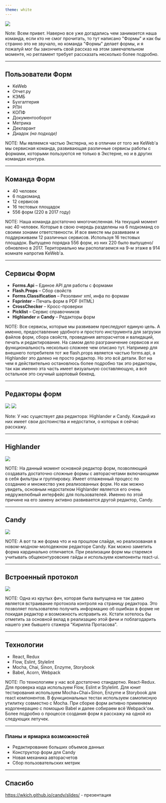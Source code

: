 ```yaml
---
theme: white
---
```


<img src="forms-logo.png" />

Note: Всем привет. Наверно все уже догадались чем занимается наша команда, если кто не смог прочитать, то тут написано "Формы" и как бы странно это не звучало, но команда "Формы" делает формы, и я пожалуй мог бы закончить свой рассказ на этом замечательном моменте, но регламент требует рассказать несколько более подробно.

---

## Пользователи Форм

- KeWeb
- Отчет.ру
- КЭМБ
- Бухгалтерия
- РПН
- КОПФ
- Документооборот
- Метрика
- Декларант
- Диадок *(на подходе)*<!-- .element: style="color: #808080; font-size: 70%;" -->

NOTE: Мы являемся частью Экстерна, но в отличии от того же KeWeb'а мы сервисная команда, развивающая различные сервисы работы с формами, которыми пользуются не только в Экстерне, но и в других командах контура.

---

## Команда Форм

- 40 человек<!-- .element: class="fragment" data-fragment-index="1" -->
- 6 подкоманд<!-- .element: class="fragment" data-fragment-index="2" -->
- 12 сервисов<!-- .element: class="fragment" data-fragment-index="3" -->
- 16 тестовых площадок<!-- .element: class="fragment" data-fragment-index="4" -->
- 556 форм (220 в 2017 году)<!-- .element: class="fragment" data-fragment-index="5" -->

NOTE: Наша команда достаточно многочисленная. На текущий момент нас 40 человек. Которые в свою очередь разделены на 6 подкоманд со своими зонами ответствености. И все вместе мы развиваем и поддерживаем 12 различных сервисов. Используя 16 тестовых площадок. Выпущено порядка 556 форм, из них 220 было выпущено/обновлено в 2017. Териториально мы располагаемся на 9-м этаже в 914 комнате напротив KeWeb'а.

---

## Сервисы Форм

- **Forms.Api** – Единое API для работы с формами
- **Flash.Props** – Сбор свойств
- **Forms.Classification** – Резолвинг xml, инфа по формам
- **Fsprinter** – Печать форм в PDF (HTML)
- **CrossChecker** – Кросс-проверки
- **Picklist** – Сервис справочников
- **Highlander** и **Candy** – Редакторы форм

NOTE: Все сервисы, которые мы развиваем преследуют единую цель. А именно, предоставление удобного и простого инструмента для загрузки файлов форм, сбора свойств, проведения авторасчетов и валидаций, печать и редактирование. На самом дело разграничение сервисов и их функциональность несколько сложнее чем описано тут. Например для внешнего потребителя тот же flash.props является частью forms.api, а Highlander это далеко не просто редактор. Но это всё детали. Вот на чем я действительно остановлюсь более подробно так это редакторы, так как именно эта часть имеет визуальную составляющую, а всё остальное это скучный шарповый бекенд.

---

## Редакторы форм

<img src="highlander.png"/>

<!-- .element: class="fragment fade-right" data-fragment-index="1" style="width: 60%; float: left;" -->

<img src="candy.png" />

<!-- .element: class="fragment fade-left" data-fragment-index="2" style="width: 40%; float: left;" -->

Note: У нас существует два редактора: Highlander и Candy. Каждый из них имеет свои достоинства и недостатки, о которых я сейчас расскажу.

---

## Highlander

<img src="hlknpok.png" />

NOTE: На данный момент основной редактор форм, позволяющий создавать достаточно сложные формы с авторасчетами включающими в себя фильтры и группировку. Имеет отлаженный процесс по созданию и множество уже реализованных форм. Но как можно увидеть, основным недостатком Highlander является его очень недружелюбный интерфейс для пользователей. Именно по этой причине на его замену активно развивается другой редактор, Candy.

---

## Candy

<img src="cfknpok.png" />

NOTE: А вот та же форма что и на прошлом слайде, но реализованая в новом-модном-молодежном редакторе Candy. Как можно заметить форма кардинально отличается. При реализации форм мы старемся учитывать общеконтуровские гайды и используем компоненты react-ui.

---

## Встроенный протокол

<img src="cflog.png" />

NOTE: Одна из крутых фич, которая была выпущена не так давно является встраивание протокола контроля на страницу редактора. Это позволяет пользователю получить информацию об ошибках в форме не покидая редактор и возможность исправить их. Кстати хотелось бы отметить за основной вклад в реализацию этой фичи и поблагодарить нашего уже бывшего стажера "Кирилла Протасова".

---

## Технологии

- React, Redux
- Flow, Eslint, Stylelint
- Mocha, Chai, Sinon, Enzyme, Storybook
- Babel, Acorn, Webpack

NOTE: По технологиям у нас всё достаточно стандартно. React-Redux. Для проверка кода используем Flow, Eslint и Stylelint. Для юнит тестирования используем Mocha+Chai+Sinon, Enzyme и Storybook для react компонентов. В функциональных тестах используем самописную утилитку совместно с Mocha. При сборке форм активно применяем кодогенерацию с помощью Babel и далее собираем всё Webpack'ом. Более подробно о процессе создания форм я расскажу на одной из следующих летучек.

---

### Планы и ярмарка возможностей

- Редактирование больших объемов данных
- Конструктор форм для Candy
- Новая механика авторасчетов
- Сбор пользовательских метрик

---

## Спасибо

https://wkich.github.io/candy/slides/ - презентация
